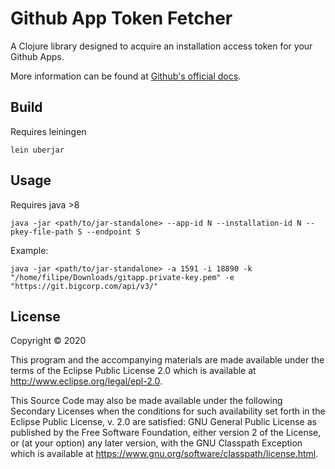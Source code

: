 # Github App Token Fetcher

A Clojure library designed to acquire an installation access token for your Github Apps.

More information can be found at [Github's official docs](https://docs.github.com/en/free-pro-team@latest/developers/apps/authenticating-with-github-apps).

## Build

Requires leiningen

`lein uberjar`

## Usage

Requires java >8

`java -jar <path/to/jar-standalone> --app-id N --installation-id N --pkey-file-path S --endpoint S`

Example:

`java -jar <path/to/jar-standalone> -a 1591 -i 18890 -k "/home/filipe/Downloads/gitapp.private-key.pem" -e "https://git.bigcorp.com/api/v3/"`

## License

Copyright © 2020

This program and the accompanying materials are made available under the
terms of the Eclipse Public License 2.0 which is available at
http://www.eclipse.org/legal/epl-2.0.

This Source Code may also be made available under the following Secondary
Licenses when the conditions for such availability set forth in the Eclipse
Public License, v. 2.0 are satisfied: GNU General Public License as published by
the Free Software Foundation, either version 2 of the License, or (at your
option) any later version, with the GNU Classpath Exception which is available
at https://www.gnu.org/software/classpath/license.html.
